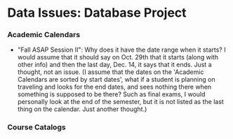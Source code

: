 # Data Issues: Database Project #

### Academic Calendars ###
- "Fall ASAP Session II": Why does it have the date range when it starts? I would assume that it should say on Oct. 29th that it starts (along with other info) and then the last day, Dec. 14, it says that it ends. Just a thought, not an issue. (I assume that the dates on the 'Academic Calendars are sorted by start dates', what if a student is planning on traveling and looks for the end dates, and sees nothing there when something is supposed to be there? Such as final exams, I would personally look at the end of the semester, but it is not listed as the last thing on the calendar. Just another thought.)

### Course Catalogs ###
